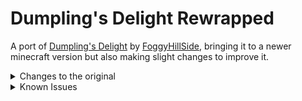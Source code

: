 # Dumpling's Delight Rewrapped
A port of [Dumpling's Delight](https://modrinth.com/mod/dumplings-delight) by [FoggyHillSide](https://modrinth.com/user/FoggyHillside), bringing it to a newer minecraft version but also making slight changes to improve it.

<details>
<summary>Changes to the original</summary>

- toned down wonton food value
- rabbit meat dumpling now takes either rabbit meat or foot instead of both
- chinese cabbage and garlic can be re-crafted from their leaves and cloves respectively
- crops, seeds, and dumplings now compostable
- villagers and wandering traders can trade crops and seeds (configurable)
- calamari loot drop now handled by loot table
  - changed drop calculations, and is now affected by looting
- glow squids also drop calamari in addition to regular squids
- using 'c' namespace tags
- [Serene Seasons](https://modrinth.com/mod/serene-seasons) support
- config for crops appearing as chest loot, and whether squids drop calamari
- some advancement adjustments
- additional language support

</details>

<details>
<summary>Known Issues</summary>

- Pork Celery Dumpling recipe visible on JEI, but uncraftable
  - The recipe needs celery from any mod that adds it, but the original Dumplings Delight didn't. A standalone celery crop for DD:R is planned.
- Farmers don't pick up and replant fennel, garlic, chive, and chinese cabbage seeds
  - This addon was created before Farmer's Delight made their crops replantable by villagers. This feature will be added soon.

</details>